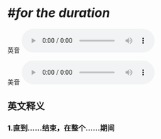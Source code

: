 # ***\#for the duration*** 
英音
<audio src="./media/for the duration1_AAC.aac" controls="controls"></audio>

美音
<audio src="./media/for the duration2_AAC.aac" controls="controls"></audio>



  

英文释义
---
### 1.**直到……结束，在整个……期间**  


